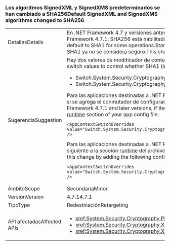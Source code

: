 ### <a name="default-signedxml-and-signedxms-algorithms-changed-to-sha256"></a><span data-ttu-id="42729-101">Los algoritmos SignedXML y SignedXMS predeterminados se han cambiado a SHA256</span><span class="sxs-lookup"><span data-stu-id="42729-101">Default SignedXML and SignedXMS algorithms changed to SHA256</span></span>

|   |   |
|---|---|
|<span data-ttu-id="42729-102">Detalles</span><span class="sxs-lookup"><span data-stu-id="42729-102">Details</span></span>|<span data-ttu-id="42729-103">En .NET Framework 4.7 y versiones anteriores, SignedXML y SignedCMS usaban SHA1 de forma predeterminada para algunas operaciones. A partir de .NET Framework 4.7.1, SHA256 está habilitado de forma predeterminada para estas operaciones.</span><span class="sxs-lookup"><span data-stu-id="42729-103">In the .NET Framework 4.7 and earlier, SignedXML and SignedCMS default to SHA1 for some operations.Starting with the .NET Framework 4.7.1, SHA256 is enabled by default for these operations.</span></span> <span data-ttu-id="42729-104">Este cambio es necesario porque SHA1 ya no se considera seguro.</span><span class="sxs-lookup"><span data-stu-id="42729-104">This change is necessary because SHA1 is no longer considered to be secure.</span></span>|
|<span data-ttu-id="42729-105">Sugerencia</span><span class="sxs-lookup"><span data-stu-id="42729-105">Suggestion</span></span>|<span data-ttu-id="42729-106">Hay dos valores de modificador de contexto nuevos para controlar si se usa SHA1 (no seguro) o SHA256 de forma predeterminada:</span><span class="sxs-lookup"><span data-stu-id="42729-106">There are two new context switch values to control whether SHA1 (insecure) or SHA256 is used by default:</span></span><ul><li><span data-ttu-id="42729-107">Switch.System.Security.Cryptography.Xml.UseInsecureHashAlgorithms</span><span class="sxs-lookup"><span data-stu-id="42729-107">Switch.System.Security.Cryptography.Xml.UseInsecureHashAlgorithms</span></span></li><li><span data-ttu-id="42729-108">Switch.System.Security.Cryptography.Pkcs.UseInsecureHashAlgorithms</span><span class="sxs-lookup"><span data-stu-id="42729-108">Switch.System.Security.Cryptography.Pkcs.UseInsecureHashAlgorithms</span></span></li></ul><span data-ttu-id="42729-109">Para las aplicaciones destinadas a .NET Framework 4.7.1 y versiones posteriores, si no se quiere usar SHA256, se puede restaurar el valor predeterminado a SHA1 si se agrega el conmutador de configuración siguiente a la sección [runtime](~/docs/framework/configure-apps/file-schema/runtime/runtime-element.md) del archivo de configuración de la aplicación:</span><span class="sxs-lookup"><span data-stu-id="42729-109">For applications that target the .NET Framework 4.7.1 and later versions, if the use of SHA256 is undesirable, you can restore the default to SHA1 by adding the following configuration switch to the [runtime](~/docs/framework/configure-apps/file-schema/runtime/runtime-element.md) section of your app config file:</span></span><pre><code class="language-xml">&lt;AppContextSwitchOverrides value=&quot;Switch.System.Security.Cryptography.Xml.UseInsecureHashAlgorithms=true;Switch.System.Security.Cryptography.Pkcs.UseInsecureHashAlgorithms=true&quot; /&gt;&#13;&#10;</code></pre><span data-ttu-id="42729-110">Para las aplicaciones destinadas a .NET Framework 4.7 y versiones posteriores, se puede permitir este cambio si se agrega el conmutador de configuración siguiente a la sección [runtime](~/docs/framework/configure-apps/file-schema/runtime/runtime-element.md) del archivo de configuración de la aplicación:</span><span class="sxs-lookup"><span data-stu-id="42729-110">For applications that target the .NET Framework 4.7 and earlier versions, you can opt into this change by adding the following configuration switch to the [runtime](~/docs/framework/configure-apps/file-schema/runtime/runtime-element.md) section of your app config file:</span></span><pre><code class="language-xml">&lt;AppContextSwitchOverrides value=&quot;Switch.System.Security.Cryptography.Xml.UseInsecureHashAlgorithms=false;Switch.System.Security.Cryptography.Pkcs.UseInsecureHashAlgorithms=false&quot; /&gt;&#13;&#10;</code></pre>|
|<span data-ttu-id="42729-111">Ámbito</span><span class="sxs-lookup"><span data-stu-id="42729-111">Scope</span></span>|<span data-ttu-id="42729-112">Secundaria</span><span class="sxs-lookup"><span data-stu-id="42729-112">Minor</span></span>|
|<span data-ttu-id="42729-113">Versión</span><span class="sxs-lookup"><span data-stu-id="42729-113">Version</span></span>|<span data-ttu-id="42729-114">4.7.1</span><span class="sxs-lookup"><span data-stu-id="42729-114">4.7.1</span></span>|
|<span data-ttu-id="42729-115">Tipo</span><span class="sxs-lookup"><span data-stu-id="42729-115">Type</span></span>|<span data-ttu-id="42729-116">Redestinación</span><span class="sxs-lookup"><span data-stu-id="42729-116">Retargeting</span></span>|
|<span data-ttu-id="42729-117">API afectadas</span><span class="sxs-lookup"><span data-stu-id="42729-117">Affected APIs</span></span>|<ul><li><xref:System.Security.Cryptography.Pkcs.CmsSigner?displayProperty=nameWithType></li><li><xref:System.Security.Cryptography.Xml.SignedXml?displayProperty=nameWithType></li><li><xref:System.Security.Cryptography.Xml.Reference?displayProperty=nameWithType></li></ul>|

